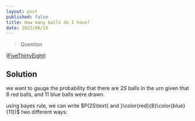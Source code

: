 ```yaml
---
layout: post
published: false
title: How many balls do I have?
date: 2022/06/19
---
```


>Question

<!--more-->

([FiveThirtyEight](URL))

## Solution

we want to gauge the probability that there are $2S$ balls in the urn given that $8$ red balls, and $11$ blue balls were drawn.

using bayes rule, we can write $P(2S\text{ and }\color{red}{8}\color{blue}{11})$ two different ways:



<br>
